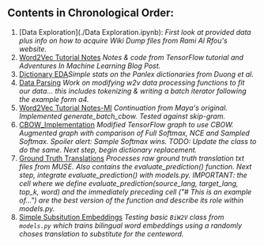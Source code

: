 ## Contents in Chronological Order:

1. [Data Exploration](./Data Exploration.ipynb): _First look at provided data plus info on how to acquire Wiki Dump files from Rami Al Rfou's website._
2. [Word2Vec Tutorial Notes](./Word2Vec_Tutorial_Notes.ipynb) _Notes & code from TensorFlow tutorial and Adventures In Machine Learning Blog Post._
3. [Dictionary EDA](./Dictionary_EDA.ipynb)_Simple stats on the Panlex dictionaries from Duong et al._
4. [Data Parsing](./Data_Parsing) _Work on modifying w2v data processing functions to fit our data... this includes tokenizing & writing a batch iterator following the example form a4._
5. [Word2Vec Tutorial Notes-MI](./Word2Vec_Tutorial_Notes-MI.ipynb) _Continuation from Maya's original. Implemented generate_batch_cbow. Tested against skip-gram._
6. [CBOW_Implementation](./CBOW_implementation.ipynb) _Modified TensorFlow graph to use CBOW. Augmented graph with comparison of Full Softmax, NCE and Sampled Softmax. Spoiler alert: Sample Softmax wins. TODO: Update the class to do the same.  Next step, begin dictionary replacement._
7. [Ground Truth Translations](./Ground_Truth_Translations.ipynb) _Processes raw ground truth translation txt files from MUSE. Also contains the evaluate_prediction() function. Next step, integrate evaluate_prediction() with models.py. IMPORTANT: the cell where we define evaluate_prediction(source_lang, target_lang, top_k, word) and the immediately preceding cell ("# This is an example of...") are the best version of the function and describe its role within models.py._
8. [Simple Subsitution Embeddings](./Simple_Substitution_Embeddings.ipynb) _Testing basic `BiW2V` class from `models.py` which trains bilingual word embeddings using a randomly choses translation to substitute for the centeword._

